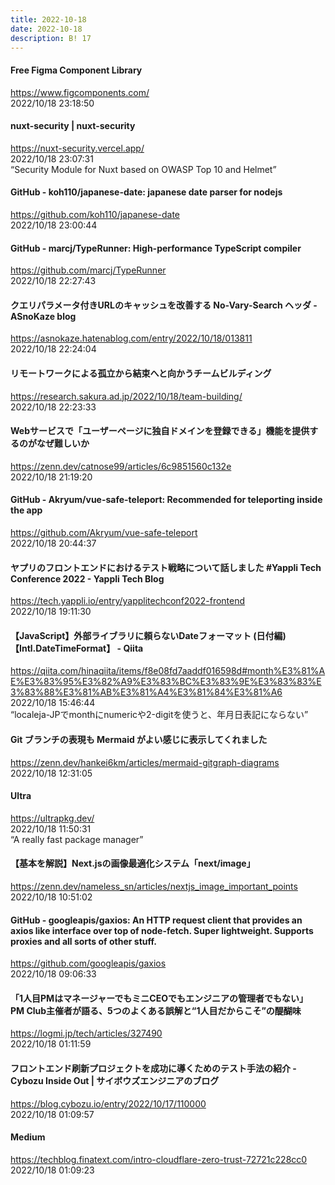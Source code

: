 ```yaml
---
title: 2022-10-18
date: 2022-10-18
description: B! 17
---
```


#### Free Figma Component Library
https://www.figcomponents.com/<br>
2022/10/18 23:18:50<br>


#### nuxt-security | nuxt-security
https://nuxt-security.vercel.app/<br>
2022/10/18 23:07:31<br>
“Security Module for Nuxt based on OWASP Top 10 and Helmet”


#### GitHub - koh110/japanese-date: japanese date parser for nodejs
https://github.com/koh110/japanese-date<br>
2022/10/18 23:00:44<br>


#### GitHub - marcj/TypeRunner: High-performance TypeScript compiler
https://github.com/marcj/TypeRunner<br>
2022/10/18 22:27:43<br>


#### クエリパラメータ付きURLのキャッシュを改善する No-Vary-Search ヘッダ - ASnoKaze blog
https://asnokaze.hatenablog.com/entry/2022/10/18/013811<br>
2022/10/18 22:24:04<br>


#### リモートワークによる孤立から結束へと向かうチームビルディング
https://research.sakura.ad.jp/2022/10/18/team-building/<br>
2022/10/18 22:23:33<br>


#### Webサービスで「ユーザーページに独自ドメインを登録できる」機能を提供するのがなぜ難しいか
https://zenn.dev/catnose99/articles/6c9851560c132e<br>
2022/10/18 21:19:20<br>


#### GitHub - Akryum/vue-safe-teleport: Recommended for teleporting inside the app
https://github.com/Akryum/vue-safe-teleport<br>
2022/10/18 20:44:37<br>


#### ヤプリのフロントエンドにおけるテスト戦略について話しました #Yappli Tech Conference 2022 - Yappli Tech Blog
https://tech.yappli.io/entry/yapplitechconf2022-frontend<br>
2022/10/18 19:11:30<br>


#### 【JavaScript】外部ライブラリに頼らないDateフォーマット (日付編)【Intl.DateTimeFormat】 - Qiita
https://qiita.com/hinaqiita/items/f8e08fd7aaddf016598d#month%E3%81%AE%E3%83%95%E3%82%A9%E3%83%BC%E3%83%9E%E3%83%83%E3%83%88%E3%81%AB%E3%81%A4%E3%81%84%E3%81%A6<br>
2022/10/18 15:46:44<br>
“localeja-JPでmonthにnumericや2-digitを使うと、年月日表記にならない”


#### Git ブランチの表現も Mermaid がよい感じに表示してくれました
https://zenn.dev/hankei6km/articles/mermaid-gitgraph-diagrams<br>
2022/10/18 12:31:05<br>


#### Ultra
https://ultrapkg.dev/<br>
2022/10/18 11:50:31<br>
“A really fast package manager”


#### 【基本を解説】Next.jsの画像最適化システム「next/image」
https://zenn.dev/nameless_sn/articles/nextjs_image_important_points<br>
2022/10/18 10:51:02<br>


#### GitHub - googleapis/gaxios: An HTTP request client that provides an axios like interface over top of node-fetch. Super lightweight. Supports proxies and all sorts of other stuff.
https://github.com/googleapis/gaxios<br>
2022/10/18 09:06:33<br>


#### 「1人目PMはマネージャーでもミニCEOでもエンジニアの管理者でもない」　PM Club主催者が語る、5つのよくある誤解と“1人目だからこそ”の醍醐味
https://logmi.jp/tech/articles/327490<br>
2022/10/18 01:11:59<br>


#### フロントエンド刷新プロジェクトを成功に導くためのテスト手法の紹介 - Cybozu Inside Out | サイボウズエンジニアのブログ
https://blog.cybozu.io/entry/2022/10/17/110000<br>
2022/10/18 01:09:57<br>


#### Medium
https://techblog.finatext.com/intro-cloudflare-zero-trust-72721c228cc0<br>
2022/10/18 01:09:23<br>


